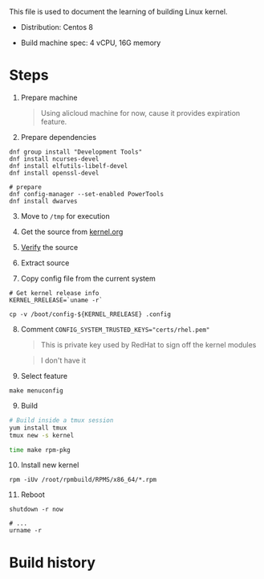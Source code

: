 This file is used to document the learning of building Linux kernel.


- Distribution: Centos 8

- Build machine spec: 4 vCPU, 16G memory

# Steps

1. Prepare machine

    > Using alicloud machine for now, cause it provides expiration feature.

2. Prepare dependencies

```
dnf group install "Development Tools"
dnf install ncurses-devel
dnf install elfutils-libelf-devel
dnf install openssl-devel

# prepare 
dnf config-manager --set-enabled PowerTools
dnf install dwarves
```


3. Move to `/tmp` for execution

4. Get the source from [kernel.org](https://www.kernel.org/)

5. [Verify](https://www.kernel.org/category/signatures.html) the source

6. Extract source

7. Copy config file from the current system

```
# Get kernel release info
KERNEL_RRELEASE=`uname -r`

cp -v /boot/config-${KERNEL_RRELEASE} .config
```

8. Comment `CONFIG_SYSTEM_TRUSTED_KEYS="certs/rhel.pem"`

    > This is private key used by RedHat to sign off the kernel modules

    > I don't have it

9. Select feature 

```
make menuconfig
```



9. Build

``` bash
# Build inside a tmux session
yum install tmux
tmux new -s kernel

time make rpm-pkg
```

10. Install new kernel

```
rpm -iUv /root/rpmbuild/RPMS/x86_64/*.rpm
```

11. Reboot

```
shutdown -r now

# ...
urname -r
```


# Build history


